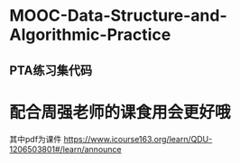 # MOOC-Data-Structure-and-Algorithmic-Practice
## PTA练习集代码
# 配合周强老师的课食用会更好哦
其中pdf为课件
https://www.icourse163.org/learn/QDU-1206503801#/learn/announce
